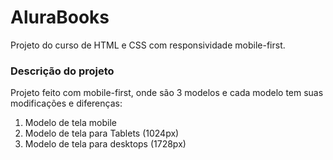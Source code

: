# AluraBooks
Projeto do curso de HTML e CSS com responsividade mobile-first.

<h3>Descrição do projeto</h3>
Projeto feito com mobile-first, onde são 3 modelos e cada modelo tem suas modificações e diferenças:

1. Modelo de tela mobile 
2. Modelo de tela para Tablets (1024px)
3. Modelo de tela para desktops (1728px)
